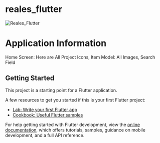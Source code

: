 # reales_flutter

![Reales_Flutter](https://user-images.githubusercontent.com/62777613/226114561-9b56e6da-6710-40e7-a63a-bde4cdf1e2ae.PNG)

# Application Information

Home Screen: Here are All Project Icons, Item Model: All Images, Search Field

## Getting Started

This project is a starting point for a Flutter application.

A few resources to get you started if this is your first Flutter project:

- [Lab: Write your first Flutter app](https://docs.flutter.dev/get-started/codelab)
- [Cookbook: Useful Flutter samples](https://docs.flutter.dev/cookbook)

For help getting started with Flutter development, view the
[online documentation](https://docs.flutter.dev/), which offers tutorials,
samples, guidance on mobile development, and a full API reference.
